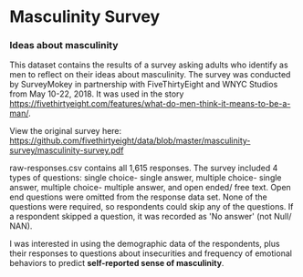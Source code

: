 # Masculinity Survey
### Ideas about masculinity

This dataset contains the results of a survey asking adults who identify as men to reflect on their ideas about masculinity. The survey was conducted by SurveyMokey in partnership with FiveThirtyEight and WNYC Studios from May 10-22, 2018. It was used in the story https://fivethirtyeight.com/features/what-do-men-think-it-means-to-be-a-man/. 

View the original survey here: https://github.com/fivethirtyeight/data/blob/master/masculinity-survey/masculinity-survey.pdf

raw-responses.csv contains all 1,615 responses. The survey included 4 types of questions: single choice- single answer, multiple choice- single answer, multiple choice- multiple answer, and open ended/ free text. Open end questions were omitted from the response data set. None of the questions were required, so respondents could skip any of the questions. If a respondent skipped a question, it was recorded as 'No answer' (not Null/ NAN). 

I was interested in using the demographic data of the respondents, plus their responses to questions about insecurities and frequency of emotional behaviors to predict **self-reported sense of masculinity**.


